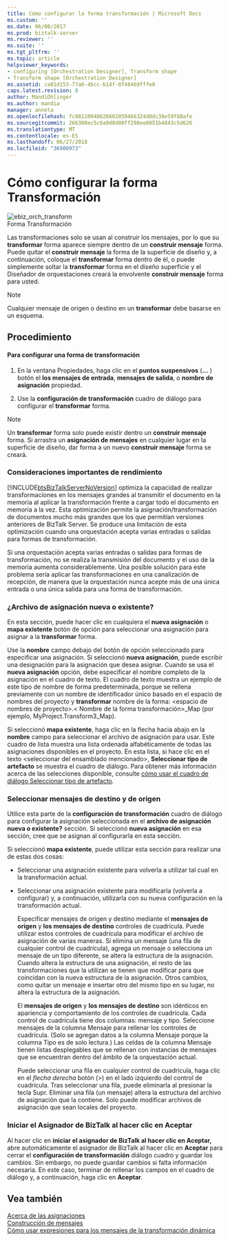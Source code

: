 ```yaml
---
title: Cómo configurar la forma transformación | Microsoft Docs
ms.custom: ''
ms.date: 06/08/2017
ms.prod: biztalk-server
ms.reviewer: ''
ms.suite: ''
ms.tgt_pltfrm: ''
ms.topic: article
helpviewer_keywords:
- configuring [Orchestration Designer], Transform shape
- Transform shape [Orchestration Designer]
ms.assetid: ca81d153-77a6-4bcc-b14f-8f48469fffe0
caps.latest.revision: 8
author: MandiOhlinger
ms.author: mandia
manager: anneta
ms.openlocfilehash: fc88110940626602059466324d0dc38e59f88afe
ms.sourcegitcommit: 266308ec5c6a9d8d80ff298ee6051b4843c5d626
ms.translationtype: MT
ms.contentlocale: es-ES
ms.lasthandoff: 06/27/2018
ms.locfileid: "36980973"
---
```

# <a name="how-to-configure-the-transform-shape"></a>Cómo configurar la forma Transformación
![](../core/media/ebiz-orch-transform.gif "ebiz_orch_transform")  
Forma Transformación  
  
 Las transformaciones solo se usan al construir los mensajes, por lo que su **transformar** forma aparece siempre dentro de un **construir mensaje** forma. Puede quitar el **construir mensaje** la forma de la superficie de diseño y, a continuación, coloque el **transformar** forma dentro de él, o puede simplemente soltar la **transformar** forma en el diseño superficie y el Diseñador de orquestaciones creará la envolvente **construir mensaje** forma para usted.  
  
> [!NOTE]
>  Cualquier mensaje de origen o destino en un **transformar** debe basarse en un esquema.  
  
## <a name="procedure"></a>Procedimiento  
  
#### <a name="to-configure-a-transform-shape"></a>Para configurar una forma de transformación  
  
1.  En la ventana Propiedades, haga clic en el **puntos suspensivos** (**...** ) botón el **los mensajes de entrada**, **mensajes de salida**, o **nombre de asignación** propiedad.  
  
2.  Use la **configuración de transformación** cuadro de diálogo para configurar el **transformar** forma.  
  
> [!NOTE]
>  Un **transformar** forma solo puede existir dentro un **construir mensaje** forma. Si arrastra un **asignación de mensajes** en cualquier lugar en la superficie de diseño, dar forma a un nuevo **construir mensaje** forma se creará.  
  
### <a name="important-performance-considerations"></a>Consideraciones importantes de rendimiento  
 [!INCLUDE[btsBizTalkServerNoVersion](../includes/btsbiztalkservernoversion-md.md)] optimiza la capacidad de realizar transformaciones en los mensajes grandes al transmitir el documento en la memoria al aplicar la transformación frente a cargar todo el documento en memoria a la vez. Esta optimización permite la asignación/transformación de documentos mucho más grandes que los que permitían versiones anteriores de BizTalk Server. Se produce una limitación de esta optimización cuando una orquestación acepta varias entradas o salidas para formas de transformación.  
  
 Si una orquestación acepta varias entradas o salidas para formas de transformación, no se realiza la transmisión del documento y el uso de la memoria aumenta considerablemente. Una posible solución para este problema sería aplicar las transformaciones en una canalización de recepción, de manera que la orquestación nunca acepte más de una única entrada o una única salida para una forma de transformación.  
  
### <a name="newexisting-map-file"></a>¿Archivo de asignación nueva o existente?  
 En esta sección, puede hacer clic en cualquiera el **nueva asignación** o **mapa existente** botón de opción para seleccionar una asignación para asignar a la **transformar** forma.  
  
 Use la **nombre** campo debajo del botón de opción seleccionado para especificar una asignación. Si seleccionó **nueva asignación**, puede escribir una designación para la asignación que desea asignar. Cuando se usa el **nueva asignación** opción, debe especificar el nombre completo de la asignación en el cuadro de texto. El cuadro de texto muestra un ejemplo de este tipo de nombre de forma predeterminada, porque se rellena previamente con un nombre de identificador único basado en el espacio de nombres del proyecto y **transformar** nombre de la forma: \<espacio de nombres de proyecto\>.\< Nombre de la forma transformación\>_Map (por ejemplo, MyProject.Transform3_Map).  
  
 Si seleccionó **mapa existente**, haga clic en la flecha hacia abajo en la **nombre** campo para seleccionar el archivo de asignación para usar. Este cuadro de lista muestra una lista ordenada alfabéticamente de todas las asignaciones disponibles en el proyecto. En esta lista, si hace clic en el texto \<seleccionar del ensamblado mencionado\>, **Seleccionar tipo de artefacto** se muestra el cuadro de diálogo. Para obtener más información acerca de las selecciones disponible, consulte [cómo usar el cuadro de diálogo Seleccionar tipo de artefacto](../core/how-to-use-the-select-artifact-type-dialog-box.md).  
  
### <a name="select-source-and-destination-messages"></a>Seleccionar mensajes de destino y de origen  
 Utilice esta parte de la **configuración de transformación** cuadro de diálogo para configurar la asignación seleccionada en el **archivo de asignación nueva o existente?** sección. Si seleccionó **nueva asignación** en esa sección, cree que se asignan al configurarla en esta sección.  
  
 Si seleccionó **mapa existente**, puede utilizar esta sección para realizar una de estas dos cosas:  
  
- Seleccionar una asignación existente para volverla a utilizar tal cual en la transformación actual.  
  
- Seleccionar una asignación existente para modificarla (volverla a configurar) y, a continuación, utilizarla con su nueva configuración en la transformación actual.  
  
  Especificar mensajes de origen y destino mediante el **mensajes de origen** y **los mensajes de destino** controles de cuadrícula. Puede utilizar estos controles de cuadrícula para modificar el archivo de asignación de varias maneras. Si elimina un mensaje (una fila de cualquier control de cuadrícula), agrega un mensaje o selecciona un mensaje de un tipo diferente, se altera la estructura de la asignación. Cuando altera la estructura de una asignación, el resto de las transformaciones que la utilizan se tienen que modificar para que coincidan con la nueva estructura de la asignación. Otros cambios, como quitar un mensaje e insertar otro del mismo tipo en su lugar, no altera la estructura de la asignación.  
  
  El **mensajes de origen** y **los mensajes de destino** son idénticos en apariencia y comportamiento de los controles de cuadrícula. Cada control de cuadrícula tiene dos columnas: mensaje y tipo. Seleccione mensajes de la columna Mensaje para rellenar los controles de cuadrícula. (Solo se agregan datos a la columna Mensaje porque la columna Tipo es de solo lectura.) Las celdas de la columna Mensaje tienen listas desplegables que se rellenan con instancias de mensajes que se encuentran dentro del ámbito de la orquestación actual.  
  
  Puede seleccionar una fila en cualquier control de cuadrícula, haga clic en el *flecha derecha* botón (>) en el lado izquierdo del control de cuadrícula. Tras seleccionar una fila, puede eliminarla al presionar la tecla Supr. Eliminar una fila (un mensaje) altera la estructura del archivo de asignación que la contiene. Solo puede modificar archivos de asignación que sean locales del proyecto.  
  
### <a name="when-i-click-ok-launch-the-biztalk-mapper"></a>Iniciar el Asignador de BizTalk al hacer clic en Aceptar  
 Al hacer clic en **iniciar el asignador de BizTalk al hacer clic en Aceptar,** abre automáticamente el asignador de BizTalk al hacer clic en **Aceptar** para cerrar el **configuración de transformación** diálogo cuadro y guardar los cambios. Sin embargo, no puede guardar cambios si falta información necesaria. En este caso, terminar de rellenar los campos en el cuadro de diálogo y, a continuación, haga clic en **Aceptar**.  
  
## <a name="see-also"></a>Vea también  
 [Acerca de las asignaciones](../core/about-maps.md)   
 [Construcción de mensajes](../core/constructing-messages.md)   
 [Cómo usar expresiones para los mensajes de la transformación dinámica](../core/how-to-use-expressions-to-dynamic-transform-messages.md)